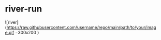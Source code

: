 # river-run

![river](https://raw.githubusercontent.com/username/repo/main/path/to/your/image.gif =300x200 )

